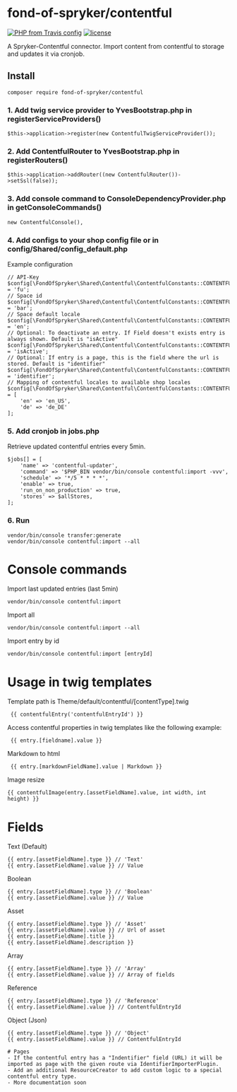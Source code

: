 # fond-of-spryker/contentful
[![PHP from Travis config](https://img.shields.io/travis/php-v/symfony/symfony.svg)](https://php.net/)
[![license](https://img.shields.io/github/license/mashape/apistatus.svg)](https://packagist.org/packages/fond-of-spryker/contentful)

A Spryker-Contentful connector. 
Import content from contentful to storage and updates it via cronjob.

## Install

```
composer require fond-of-spryker/contentful
```

### 1. Add twig service provider to YvesBootstrap.php in registerServiceProviders()
```
$this->application->register(new ContentfulTwigServiceProvider());
```

### 2. Add ContentfulRouter to YvesBootstrap.php in registerRouters()
```
$this->application->addRouter((new ContentfulRouter())->setSsl(false));
```

### 3. Add console command to ConsoleDependencyProvider.php in getConsoleCommands()
```
new ContentfulConsole(),
```

### 4. Add configs to your shop config file or in config/Shared/config_default.php 
Example configuration
```
// API-Key
$config[\FondOfSpryker\Shared\Contentful\ContentfulConstants::CONTENTFUL_ACCESS_TOKEN] = 'fu';
// Space id
$config[\FondOfSpryker\Shared\Contentful\ContentfulConstants::CONTENTFUL_SPACE_ID] = 'bar';
// Space default locale
$config[\FondOfSpryker\Shared\Contentful\ContentfulConstants::CONTENTFUL_DEFAULT_LOCALE] = 'en';
// Optional: To deactivate an entry. If Field doesn't exists entry is always shown. Default is "isActive"
$config[\FondOfSpryker\Shared\Contentful\ContentfulConstants::CONTENTFUL_FIELD_NAME_ACTIVE] = 'isActive';
// Optional: If entry is a page, this is the field where the url is stored. Default is "identifier"
$config[\FondOfSpryker\Shared\Contentful\ContentfulConstants::CONTENTFUL_FIELD_NAME_IDENTIFIER] = 'identifier';
// Mapping of contentful locales to available shop locales
$config[\FondOfSpryker\Shared\Contentful\ContentfulConstants::CONTENTFUL_LOCALE_TO_STORE_LOCALE] = [
    'en' => 'en_US',
    'de' => 'de_DE'
];
```

### 5. Add cronjob in jobs.php
Retrieve updated contentful entries every 5min.
```
$jobs[] = [
    'name' => 'contentful-updater',
    'command' => '$PHP_BIN vendor/bin/console contentful:import -vvv',
    'schedule' => '*/5 * * * *',
    'enable' => true,
    'run_on_non_production' => true,
    'stores' => $allStores,
];
```

### 6. Run
```
vendor/bin/console transfer:generate
vendor/bin/console contentful:import --all
```

# Console commands

Import last updated entries (last 5min)
```
vendor/bin/console contentful:import
```

Import all
```
vendor/bin/console contentful:import --all
```

Import entry by id
```
vendor/bin/console contentful:import [entryId]
```

# Usage in twig templates
Template path is Theme/default/contentful/[contentType].twig
```
 {{ contentfulEntry('contentfulEntryId') }}
```

Access contentful properties in twig templates like the following example:
```
 {{ entry.[fieldname].value }}
```

Markdown to html
```
 {{ entry.[markdownFieldName].value | Markdown }}
```

Image resize
```
{{ contentfulImage(entry.[assetFieldName].value, int width, int height) }}
```

# Fields

Text (Default)
```
{{ entry.[assetFieldName].type }} // 'Text'
{{ entry.[assetFieldName].value }} // Value
```

Boolean
```
{{ entry.[assetFieldName].type }} // 'Boolean'
{{ entry.[assetFieldName].value }} // Value
```

Asset
```
{{ entry.[assetFieldName].type }} // 'Asset'
{{ entry.[assetFieldName].value }} // Url of asset
{{ entry.[assetFieldName].title }}
{{ entry.[assetFieldName].description }}
```

Array
```
{{ entry.[assetFieldName].type }} // 'Array'
{{ entry.[assetFieldName].value }} // Array of fields
```

Reference
```
{{ entry.[assetFieldName].type }} // 'Reference'
{{ entry.[assetFieldName].value }} // ContentfulEntryId
```

Object (Json)
```
{{ entry.[assetFieldName].type }} // 'Object'
{{ entry.[assetFieldName].value }} // ContentfulEntryId

# Pages
- If the contentful entry has a "Indentifier" field (URL) it will be imported as page with the given route via IdentifierImporterPlugin.
- Add an additional ResourceCreator to add custom logic to a special contentful entry type.
- More documentation soon
